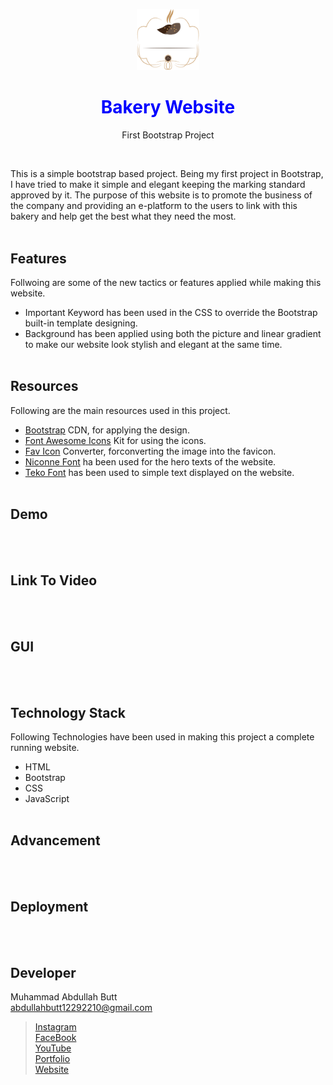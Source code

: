 <p align = "center">
  <img src= "https://github.com/AbdullahButt2611/BakeryWebsite/blob/main/images/logo.png" width = "100">
</p>

<h1 align = "center" style = "color: blue">Bakery Website</h1>
<p align = "center">First Bootstrap Project</p>
<br>

This is a simple bootstrap based project. Being my first project in Bootstrap, I have tried to make it simple and elegant keeping the marking standard approved by it.
The purpose of this website is to promote the business of the company and providing an e-platform to the users to link with this bakery and help get the best what
they need the most.
<br><br>

## Features
Follwoing are some of the new tactics or features applied while making this website.
- Important Keyword has been used in the CSS to override the Bootstrap built-in template designing.
- Background has been applied using both the picture and linear gradient to make our website look stylish and elegant at the same time.
<br><br>

## Resources
Following are the main resources used in this project.
- [Bootstrap](https://getbootstrap.com/docs/4.0/getting-started/introduction/) CDN, for applying the design.
- [Font Awesome Icons](https://fontawesome.com/icons) Kit for using the icons.
- [Fav Icon](https://favicon.io/favicon-converter/) Converter, forconverting the image into the favicon.
- [Niconne Font](https://fonts.google.com/specimen/Niconne?subset=tamil) ha been used for the hero texts of the website.
- [Teko Font](https://fonts.google.com/specimen/Teko?query=Teko) has been used to simple text displayed on the website.
<br><br>

## Demo
<br><br>

## Link To Video
<br><br>

## GUI
<br><br>

## Technology Stack
Following Technologies have been used in making this project a complete running website.
- HTML
- Bootstrap
- CSS
- JavaScript
<br><br>


## Advancement
<br><br>

## Deployment
<br><br>

## Developer
Muhammad Abdullah Butt <br>
abdullahbutt12292210@gmail.com <br>
> [Instagram](https://www.instagram.com/abdullah.butt.22/)<br>
> [FaceBook](https://www.facebook.com/profile.php?id=100076291614529)<br>
> [YouTube](https://www.youtube.com/channel/UCnuOFQyMywg-KuoN-lmav1Q)<br>
> [Portfolio](https://rebrand.ly/muhammadabdullahPortfolio)<br>
> [Website](#)



